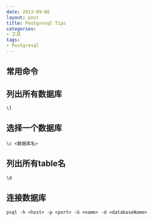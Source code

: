 ```yaml
---
date: 2013-09-08
layout: post
title: Postgresql Tips
categories:
- 工具
tags:
- Postgresql
---
```



## 常用命令

## 列出所有数据库

    \l

## 选择一个数据库

    \c <数据库名>

## 列出所有table名

    \d

## 连接数据库

    psql -h <host> -p <port> -U <name> -d <databaseName>



